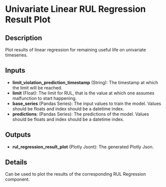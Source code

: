 # Univariate Linear RUL Regression Result Plot

## Description
Plot results of linear regression for remaining useful life on univariate timeseries.

## Inputs
* **limit_violation_prediction_timestamp** (String): The timestamp at which the limit will be reached.
* **limit** (Float): The limit for RUL, that is the value at which one assumes malfunction to start happening.
* **base_series** (Pandas Series): The input values to train the model. Values should be floats and index should be a datetime index.
* **predictions**: (Pandas Series): The predictions of the model. Values should be floats and index should be a datetime index.

## Outputs
* **rul_regression_result_plot** (Plotly Jsont): The generated Plotly Json. 

## Details
Can be used to plot the results of the corresponding RUL Regression component.
